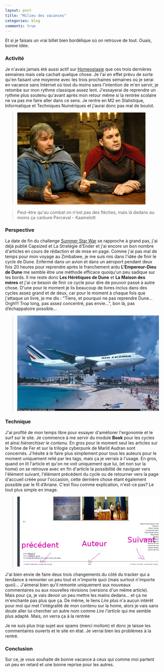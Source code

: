 ```yaml
---
layout: post
title: "Milieu des vacances"
categories: blog
comments: true
---
```



Et si je faisais un vrai billet bien bordélique où on retrouve de tout. Ouais, bonne idée.

### Activité

Je n'avais jamais été aussi actif sur [Homeostasie](https://homeostasie.github.io/bouquins/) que ces trois dernières semaines mais cela cachait quelque chose. Je l'ai en effet prévu de sorte qu'en faisant une moyenne avec les trois prochaines semaines où je serai en vacance sans Internet où tout du moins sans l'intention de m'en servir, je retombe sur mon rythme classique assez lent. J'essayerai de reprendre un rythme plus soutenu qu'avant après mon retour même si la rentrée scolaire ne va pas me faire aller dans ce sens. Je rentre en M2 en Statistique, Informatique et Techniques Numériques et j'aurai donc pas mal de boulot.

> ![SO](https://github.com/homeostasie/bouquins/raw/master/_pics/blog/2011/n3.jpg)

> Peut-être qu'au combat on n'est pas des flèches, mais là dedans au moins ça carbure 
> Perceval - Kaamelott

### Perspective

La date de fin du challenge [Summer Star War](http://rsfblog.canalblog.com/) se rapproche à grand pas, j'ai déjà publié Capsized et La Stratégie d'Ender et j'ai encore un bon nombre d'articles en cours de rédaction et de mise en page. Comme j'ai pas mal de temps pour mon voyage au Zimbabwe, je me suis mis dans l'idée de finir le cycle de Dune. Enfermé dans un avion et dans un aéroport pendant deux fois 20 heures pour reprendre après le franchement ardu **L'Empereur-Dieu de Dune** me semble être une méthode efficace quoiqu'un peu sadique sur les bords. Il me reste donc **Les Hérétiques de Dune** et **La Maison des mères** et j'ai ce besoin de finir ce cycle pour dire de pouvoir passé à autre chose. D'une pour le moment je lis beaucoup de livres inclus dans des cycles assez grand et de deux, car pour le moment à chaque fois que j'attaque un livre, je me dis : "Tiens, et pourquoi ne pas reprendre Dune... Orgh!!! Trop long, pas assez concentré, pas envie...", bon là, pas d’échappatoire possible...

> ![SO](https://github.com/homeostasie/bouquins/raw/master/_pics/blog/2011/n4.jpg)

### Technique

J'ai profité de mon temps libre pour essayer d'améliorer l'ergonomie et le surf sur le site. Je commence à me servir du module **Book** pour les cycles et ainsi *hiérarchiser le contenu*. En gros pour le moment seul les articles sur le Trône de Fer et sur la trilogie cyberpunk de Marîd Audran sont concernés. J'hésite à le faire plus simplement pour tous les auteurs pour le moment uniquement relié par les tags, mais ça je verrais à l'usage. En gros, quand on lit l'article et qu'on ne voit uniquement que lui, (et non sur la home) on se retrouve avec en fin d'article la possibilité de naviguer vers l'élément suivant, l'élément précédent du cycle ou de retourner vers la page d'accueil créée pour l'occasion, cette dernière chose étant également possible par le fil d’Ariane. C'est flou comme explication, n'est-ce pas? Le tout plus simple en image.

> ![SO](https://github.com/homeostasie/bouquins/raw/master/_pics/blog/2011/n2.jpg)

J'ai bien envie de faire deux trois changements du côté du tracker qui a tendance à remonter un peu tout et n'importe quoi (mais surtout n'importe quoi)... J'aimerai bien qu'il remonte uniquement aux nouveaux commentaires ou aux nouvelles révisions (versions d'un même article). Mais pour ça, je vais devoir un peu mettre les mains dedans... et ça ne m'enchante pas plus que ça. De même, le liens *Lire plus* n'a aucun intérêt pour moi qui met l'intégralité de mon contenu sur la home, alors je vais sans doute aller lui chercher un autre nom comme *Lire l'article* qui me semble plus adapté. Mais, on verra ça à la rentrée

Je ne suis plus trop sujet aux spams (merci mollom) et donc je laisse les commentaires ouverts et le site en état. Je verrai bien les problèmes à la rentré.

### Conclusion
Sur ce, je vous souhaite de bonne vacance à ceux qui comme moi partent un peu en retard et une bonne reprise pour les autres.

